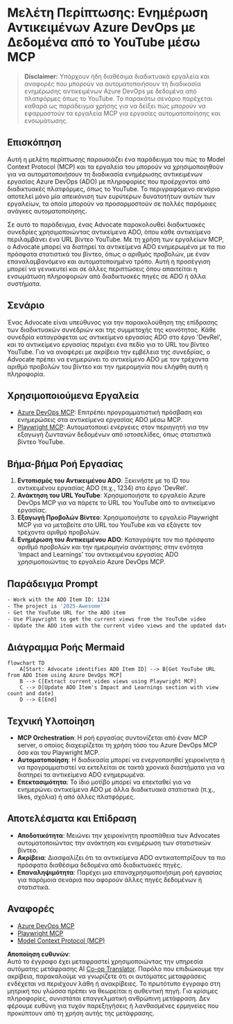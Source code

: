 <!--
CO_OP_TRANSLATOR_METADATA:
{
  "original_hash": "14a2dfbea55ef735660a06bd6bdfe5f3",
  "translation_date": "2025-07-14T06:12:26+00:00",
  "source_file": "09-CaseStudy/UpdateADOItemsFromYT.md",
  "language_code": "el"
}
-->
# Μελέτη Περίπτωσης: Ενημέρωση Αντικειμένων Azure DevOps με Δεδομένα από το YouTube μέσω MCP

> **Disclaimer:** Υπάρχουν ήδη διαθέσιμα διαδικτυακά εργαλεία και αναφορές που μπορούν να αυτοματοποιήσουν τη διαδικασία ενημέρωσης αντικειμένων Azure DevOps με δεδομένα από πλατφόρμες όπως το YouTube. Το παρακάτω σενάριο παρέχεται καθαρά ως παράδειγμα χρήσης για να δείξει πώς μπορούν να εφαρμοστούν τα εργαλεία MCP για εργασίες αυτοματοποίησης και ενσωμάτωσης.

## Επισκόπηση

Αυτή η μελέτη περίπτωσης παρουσιάζει ένα παράδειγμα του πώς το Model Context Protocol (MCP) και τα εργαλεία του μπορούν να χρησιμοποιηθούν για να αυτοματοποιήσουν τη διαδικασία ενημέρωσης αντικειμένων εργασίας Azure DevOps (ADO) με πληροφορίες που προέρχονται από διαδικτυακές πλατφόρμες, όπως το YouTube. Το περιγραφόμενο σενάριο αποτελεί μόνο μία απεικόνιση των ευρύτερων δυνατοτήτων αυτών των εργαλείων, τα οποία μπορούν να προσαρμοστούν σε πολλές παρόμοιες ανάγκες αυτοματοποίησης.

Σε αυτό το παράδειγμα, ένας Advocate παρακολουθεί διαδικτυακές συνεδρίες χρησιμοποιώντας αντικείμενα ADO, όπου κάθε αντικείμενο περιλαμβάνει ένα URL βίντεο YouTube. Με τη χρήση των εργαλείων MCP, ο Advocate μπορεί να διατηρεί τα αντικείμενα ADO ενημερωμένα με τα πιο πρόσφατα στατιστικά του βίντεο, όπως ο αριθμός προβολών, με έναν επαναλαμβανόμενο και αυτοματοποιημένο τρόπο. Αυτή η προσέγγιση μπορεί να γενικευτεί και σε άλλες περιπτώσεις όπου απαιτείται η ενσωμάτωση πληροφοριών από διαδικτυακές πηγές σε ADO ή άλλα συστήματα.

## Σενάριο

Ένας Advocate είναι υπεύθυνος για την παρακολούθηση της επίδρασης των διαδικτυακών συνεδριών και της συμμετοχής της κοινότητας. Κάθε συνεδρία καταγράφεται ως αντικείμενο εργασίας ADO στο έργο 'DevRel', και το αντικείμενο εργασίας περιέχει ένα πεδίο για το URL του βίντεο YouTube. Για να αναφέρει με ακρίβεια την εμβέλεια της συνεδρίας, ο Advocate πρέπει να ενημερώνει το αντικείμενο ADO με τον τρέχοντα αριθμό προβολών του βίντεο και την ημερομηνία που ελήφθη αυτή η πληροφορία.

## Χρησιμοποιούμενα Εργαλεία

- [Azure DevOps MCP](https://github.com/microsoft/azure-devops-mcp): Επιτρέπει προγραμματιστική πρόσβαση και ενημερώσεις στα αντικείμενα εργασίας ADO μέσω MCP.
- [Playwright MCP](https://github.com/microsoft/playwright-mcp): Αυτοματοποιεί ενέργειες στον περιηγητή για την εξαγωγή ζωντανών δεδομένων από ιστοσελίδες, όπως στατιστικά βίντεο YouTube.

## Βήμα-βήμα Ροή Εργασίας

1. **Εντοπισμός του Αντικειμένου ADO**: Ξεκινήστε με το ID του αντικειμένου εργασίας ADO (π.χ., 1234) στο έργο 'DevRel'.
2. **Ανάκτηση του URL YouTube**: Χρησιμοποιήστε το εργαλείο Azure DevOps MCP για να πάρετε το URL του YouTube από το αντικείμενο εργασίας.
3. **Εξαγωγή Προβολών Βίντεο**: Χρησιμοποιήστε το εργαλείο Playwright MCP για να μεταβείτε στο URL του YouTube και να εξάγετε τον τρέχοντα αριθμό προβολών.
4. **Ενημέρωση του Αντικειμένου ADO**: Καταγράψτε τον πιο πρόσφατο αριθμό προβολών και την ημερομηνία ανάκτησης στην ενότητα 'Impact and Learnings' του αντικειμένου εργασίας ADO χρησιμοποιώντας το εργαλείο Azure DevOps MCP.

## Παράδειγμα Prompt

```bash
- Work with the ADO Item ID: 1234
- The project is '2025-Awesome'
- Get the YouTube URL for the ADO item
- Use Playwright to get the current views from the YouTube video
- Update the ADO item with the current video views and the updated date of the information
```

## Διάγραμμα Ροής Mermaid

```mermaid
flowchart TD
    A[Start: Advocate identifies ADO Item ID] --> B[Get YouTube URL from ADO Item using Azure DevOps MCP]
    B --> C[Extract current video views using Playwright MCP]
    C --> D[Update ADO Item's Impact and Learnings section with view count and date]
    D --> E[End]
```

## Τεχνική Υλοποίηση

- **MCP Orchestration**: Η ροή εργασίας συντονίζεται από έναν MCP server, ο οποίος διαχειρίζεται τη χρήση τόσο του Azure DevOps MCP όσο και του Playwright MCP.
- **Αυτοματοποίηση**: Η διαδικασία μπορεί να ενεργοποιηθεί χειροκίνητα ή να προγραμματιστεί να εκτελείται σε τακτά χρονικά διαστήματα για να διατηρεί τα αντικείμενα ADO ενημερωμένα.
- **Επεκτασιμότητα**: Το ίδιο μοτίβο μπορεί να επεκταθεί για να ενημερώνει αντικείμενα ADO με άλλα διαδικτυακά στατιστικά (π.χ., likes, σχόλια) ή από άλλες πλατφόρμες.

## Αποτελέσματα και Επίδραση

- **Αποδοτικότητα**: Μειώνει την χειροκίνητη προσπάθεια των Advocates αυτοματοποιώντας την ανάκτηση και ενημέρωση των στατιστικών βίντεο.
- **Ακρίβεια**: Διασφαλίζει ότι τα αντικείμενα ADO αντικατοπτρίζουν τα πιο πρόσφατα διαθέσιμα δεδομένα από διαδικτυακές πηγές.
- **Επαναληψιμότητα**: Παρέχει μια επαναχρησιμοποιήσιμη ροή εργασίας για παρόμοια σενάρια που αφορούν άλλες πηγές δεδομένων ή στατιστικά.

## Αναφορές

- [Azure DevOps MCP](https://github.com/microsoft/azure-devops-mcp)
- [Playwright MCP](https://github.com/microsoft/playwright-mcp)
- [Model Context Protocol (MCP)](https://modelcontextprotocol.io/)

**Αποποίηση ευθυνών**:  
Αυτό το έγγραφο έχει μεταφραστεί χρησιμοποιώντας την υπηρεσία αυτόματης μετάφρασης AI [Co-op Translator](https://github.com/Azure/co-op-translator). Παρόλο που επιδιώκουμε την ακρίβεια, παρακαλούμε να γνωρίζετε ότι οι αυτόματες μεταφράσεις ενδέχεται να περιέχουν λάθη ή ανακρίβειες. Το πρωτότυπο έγγραφο στη μητρική του γλώσσα πρέπει να θεωρείται η αυθεντική πηγή. Για κρίσιμες πληροφορίες, συνιστάται επαγγελματική ανθρώπινη μετάφραση. Δεν φέρουμε ευθύνη για τυχόν παρεξηγήσεις ή λανθασμένες ερμηνείες που προκύπτουν από τη χρήση αυτής της μετάφρασης.